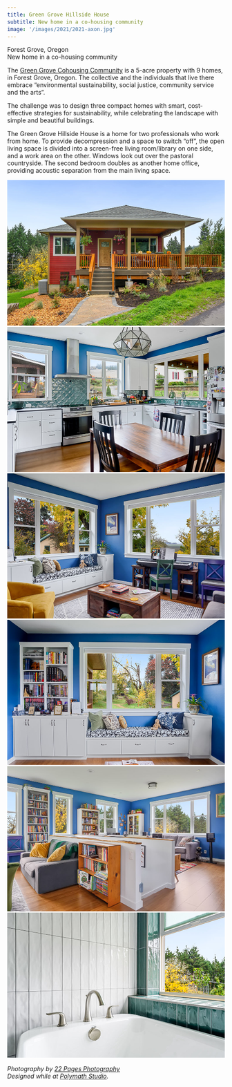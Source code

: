 ```yaml
---
title: Green Grove Hillside House
subtitle: New home in a co-housing community
image: '/images/2021/2021-axon.jpg'
---
```


Forest Grove, Oregon<br>
New home in a co-housing community

The [Green Grove Cohousing Community](https://greengrovecoho.org/) is a 5-acre property with 9 homes, in Forest Grove, Oregon. The collective and the individuals that live there embrace “environmental sustainability, social justice, community service and the arts”.

The challenge was to design three compact homes with smart, cost-effective strategies for sustainability, while celebrating the landscape with simple and beautiful buildings.

The Green Grove Hillside House is a home for two professionals who work from home. To provide decompression and a space to switch “off”, the open living space is divided into a screen-free living room/library on one side, and a work area on the other. Windows look out over the pastoral countryside. The second bedroom doubles as another home office, providing acoustic separation from the main living space. 

<div class="gallery-box">
  <div class="gallery">
    <img src="/images/2021/2021-01.jpg" loading="lazy" alt="Front of house">
    <img src="/images/2021/2021-02.jpg" loading="lazy" alt="Kitchen">
    <img src="/images/2021/2021-03.jpg" loading="lazy" alt="Living room">
    <img src="/images/2021/2021-04.jpg" loading="lazy" alt="Window seat">
    <img src="/images/2021/2021-05.jpg" loading="lazy" alt="Dual living rooms">
    <img src="/images/2021/2021-06.jpg" loading="lazy" alt="Soaking tub">
  </div>
</div>

*Photography by [22 Pages Photography](https://www.22pagespdx.com/)*<br>
*Designed while at [Polymath Studio](https://www.polymath.shop/).*
